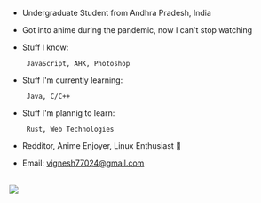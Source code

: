 <!--
**Vignesh-Vin/vignesh-vin** is a ✨ _special_ ✨ repository because its `README.md` (this file) appears on your GitHub profile.

Here are some ideas to get you started:

- 🔭 I’m currently working on ...
- 🌱 I’m currently learning ...
- 👯 I’m looking to collaborate on ...
- 🤔 I’m looking for help with ...
- 💬 Ask me about ...
- 📫 How to reach me: ...
- 😄 Pronouns: ...
- ⚡ Fun fact: ...
-->

 - Undergraduate Student from Andhra Pradesh, India
 - Got into anime during the pandemic, now I can't stop watching
 - Stuff I know:  
 
		JavaScript, AHK, Photoshop
 - Stuff I'm currently learning:  
 
		Java, C/C++
 - Stuff I'm plannig to learn:  
 
 		Rust, Web Technologies
 - Redditor, Anime Enjoyer, Linux Enthusiast 🐧

 - Email: vignesh77024@gmail.com  
 
<br/>
<img src="https://github-readme-stats.vercel.app/api/top-langs/?username=vignesh-seven&langs_count=6&border_radius=0&layout=compact&theme=ayu-mirage&hide=html" />
